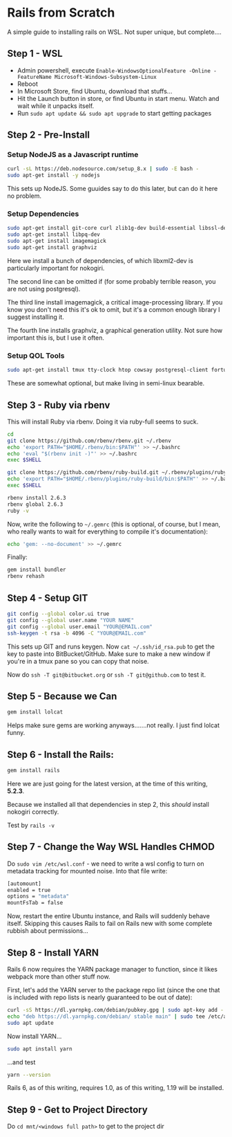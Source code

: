 # Rails from Scratch

A simple guide to installing rails on WSL. Not super unique, but complete....

## Step 1 - WSL

* Admin powershell, execute `Enable-WindowsOptionalFeature -Online -FeatureName Microsoft-Windows-Subsystem-Linux`
* Reboot
* In Microsoft Store, find Ubuntu, download that stuffs...
* Hit the Launch button in store, or find Ubuntu in start menu. Watch and wait while it unpacks itself.
* Run `sudo apt update && sudo apt upgrade` to start getting packages

## Step 2 - Pre-Install

### Setup NodeJS as a Javascript runtime

```bash
curl -sL https://deb.nodesource.com/setup_8.x | sudo -E bash -
sudo apt-get install -y nodejs
```

This sets up NodeJS. Some guuides say to do this later, but can do it here no problem.

### Setup Dependencies

```bash
sudo apt-get install git-core curl zlib1g-dev build-essential libssl-dev libreadline-dev libyaml-dev libsqlite3-dev sqlite3 libxml2-dev libxslt1-dev libcurl4-openssl-dev software-properties-common libffi-dev
sudo apt-get install libpq-dev
sudo apt-get install imagemagick
sudo apt-get install graphviz
```

Here we install a bunch of dependencies, of which libxml2-dev is particularly important for nokogiri.

The second line can be omitted if (for some probably terrible reason, you are not using postgresql).

The third line install imagemagick, a critical image-processing library. If you know you don't need this it's ok to omit, but it's a common enough library I suggest installing it.

The fourth line installs graphviz, a graphical generation utility. Not sure how important this is, but I use it often.

### Setup QOL Tools

```bash
sudo apt-get install tmux tty-clock htop cowsay postgresql-client fortune
```

These are somewhat optional, but make living in semi-linux bearable.

## Step 3 - Ruby via rbenv

This will install Ruby via rbenv. Doing it via ruby-full seems to suck.

```bash
cd
git clone https://github.com/rbenv/rbenv.git ~/.rbenv
echo 'export PATH="$HOME/.rbenv/bin:$PATH"' >> ~/.bashrc
echo 'eval "$(rbenv init -)"' >> ~/.bashrc
exec $SHELL

git clone https://github.com/rbenv/ruby-build.git ~/.rbenv/plugins/ruby-build
echo 'export PATH="$HOME/.rbenv/plugins/ruby-build/bin:$PATH"' >> ~/.bashrc
exec $SHELL

rbenv install 2.6.3
rbenv global 2.6.3
ruby -v
```

Now, write the following to `~/.gemrc` (this is optional, of course, but I mean, who really wants to wait for everything to compile it's documentation):

```bash
echo 'gem: --no-document' >> ~/.gemrc
```

Finally:

```bash
gem install bundler
rbenv rehash
```

## Step 4 - Setup GIT

```bash
git config --global color.ui true
git config --global user.name "YOUR NAME"
git config --global user.email "YOUR@EMAIL.com"
ssh-keygen -t rsa -b 4096 -C "YOUR@EMAIL.com"
```

This sets up GIT and runs keygen. Now `cat ~/.ssh/id_rsa.pub` to get the key to paste into BitBucket/GitHub. Make sure to make a new window if you're in a tmux pane so you can copy that noise.

Now do `ssh -T git@bitbucket.org` or `ssh -T git@github.com` to test it.

## Step 5 - Because we Can

```bash
gem install lolcat
```

Helps make sure gems are working anyways.......not really. I just find lolcat funny.

## Step 6 - Install the Rails:

```bash
gem install rails
```

Here we are just going for the latest version, at the time of this writing, **5.2.3**.

Because we installed all that dependencies in step 2, this *should* install nokogiri correctly.

Test by `rails -v`

## Step 7 - Change the Way WSL Handles CHMOD

Do `sudo vim /etc/wsl.conf` - we need to write a wsl config to turn on metadata tracking for mounted noise. Into that file write:

```bash
[automount]
enabled = true
options = "metadata"
mountFsTab = false
```

Now, restart the entire Ubuntu instance, and Rails will suddenly behave itself. Skipping this causes Rails to fail on Rails new with some complete rubbish about permissions...

## Step 8 - Install YARN

Rails 6 now requires the YARN package manager to function, since it likes webpack more than other stuff now.

First, let's add the YARN server to the package repo list (since the one that is included with repo lists is nearly guaranteed to be out of date):

```bash
curl -sS https://dl.yarnpkg.com/debian/pubkey.gpg | sudo apt-key add -
echo "deb https://dl.yarnpkg.com/debian/ stable main" | sudo tee /etc/apt/sources.list.d/yarn.list
sudo apt update
```

Now install YARN...

```bash
sudo apt install yarn
```

...and test

```bash
yarn --version
```

Rails 6, as of this writing, requires 1.0, as of this writing, 1.19 will be installed.

## Step 9 - Get to Project Directory

Do `cd mnt/<windows full path>` to get to the project dir
